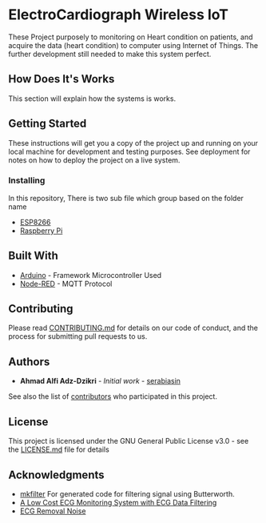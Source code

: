 # ElectroCardiograph Wireless IoT

These Project purposely to monitoring on Heart condition on patients, and acquire the data (heart condition) to computer using Internet of Things. The further development still needed to make this system perfect.


## How Does It's Works
This section will explain how the systems is works.

## Getting Started

These instructions will get you a copy of the project up and running on your local machine for development and testing purposes. See deployment for notes on how to deploy the project on a live system.

### Installing

In this repository, There is two sub file which group based on the folder name

* [ESP8266](github.com)
* [Raspberry Pi](github.com)

## Built With

* [Arduino](http://www.dropwizard.io/1.0.2/docs/) - Framework Microcontroller Used
* [Node-RED](https://github.com/node-red/node-red) - MQTT Protocol

## Contributing

Please read [CONTRIBUTING.md](https://gist.github.com/PurpleBooth/b24679402957c63ec426) for details on our code of conduct, and the process for submitting pull requests to us.



## Authors

* **Ahmad Alfi Adz-Dzikri** - *Initial work* - [serabiasin](https://github.com/serabiasin)

See also the list of [contributors](https://github.com/your/project/contributors) who participated in this project.

## License

This project is licensed under the GNU General Public License v3.0 - see the [LICENSE.md](LICENSE.md) file for details

## Acknowledgments

* [mkfilter](http://www-users.cs.york.ac.uk/~fisher/mkfilter/) For generated code for filtering signal using Butterworth. 
* [A Low Cost ECG Monitoring System with ECG Data Filtering](https://www.researchgate.net/publication/326493147_A_Low_Cost_ECG_Monitoring_System_with_ECG_Data_Filtering)
* [ECG Removal Noise](http://www-classes.usc.edu/engr/bme/620/LectureECGNoise.pdf)



